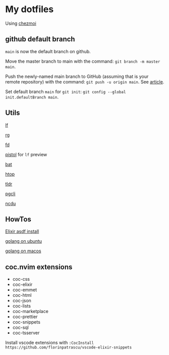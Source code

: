 # My dotfiles

Using [chezmoi](https://www.chezmoi.io/)

## github default branch

`main` is now the default branch on github.

Move the master branch to main with the command: `git branch -m master main`.

Push the newly-named main branch to GitHub (assuming that is your remote repository) with the command: `git push -u origin main`. See [article](https://www.techrepublic.com/article/github-to-replace-master-with-main-starting-in-october-what-developers-need-to-know/).

Set default branch `main` for `git init`: `git config --global init.defaultBranch main`.

## Utils

[lf](https://pkg.go.dev/github.com/gokcehan/lf)

[rg](https://github.com/BurntSushi/ripgrep)

[fd](https://github.com/sharkdp/fd)

[pistol](https://github.com/doronbehar/pistol) for `lf` preview

[bat](https://github.com/sharkdp/bat)

[htop](https://htop.dev/)

[tldr](https://tldr.sh/)

[pgcli](https://www.pgcli.com/)

[ncdu](https://dev.yorhel.nl/ncdu)

## HowTos

[Elixir asdf install](https://thinkingelixir.com/install-elixir-using-asdf/)

[golang on ubuntu](https://levelup.gitconnected.com/installing-go-on-ubuntu-b443a8f0eb55)

[golang on macos](https://ahmadawais.com/install-go-lang-on-macos-with-homebrew/)

## coc.nvim extensions

- coc-css
- coc-elixir
- coc-emmet
- coc-html
- coc-json
- coc-lists
- coc-marketplace
- coc-prettier
- coc-snippets
- coc-sql
- coc-tsserver

Install vscode extensions with `:CocInstall https://github.com/florinpatrascu/vscode-elixir-snippets`
